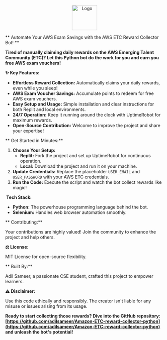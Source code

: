 <p align="center">
  <a href="https://github.com/adilsameer/Amazon-ETC-reward-collector-python">
    <img src="https://camo.githubusercontent.com/862784c01e5735eec9f987a42cf6f288cb965e9728d2c378adcbdc5c58ee1ee6/68747470733a2f2f75706c6f61642e77696b696d656469612e6f72672f77696b6970656469612f636f6d6d6f6e732f7468756d622f632f63332f507974686f6e2d6c6f676f2d6e6f746578742e7376672f38303070782d507974686f6e2d6c6f676f2d6e6f746578742e7376672e706e67" alt="Logo" width="80" height="80">
  </a>


** Automate Your AWS Exam Savings with the AWS ETC Reward Collector Bot! **

**Tired of manually claiming daily rewards on the AWS Emerging Talent Community (ETC)? Let this Python bot do the work for you and earn you free AWS exam vouchers!**

**✨ Key Features:**

- **Effortless Reward Collection:** Automatically claims your daily rewards, even while you sleep!
- **AWS Exam Voucher Savings:** Accumulate points to redeem for free AWS exam vouchers.
- **Easy Setup and Usage:** Simple installation and clear instructions for both Replit and local environments.
- **24/7 Operation:** Keep it running around the clock with UptimeRobot for maximum rewards.
- **Open-Source Contribution:** Welcome to improve the project and share your expertise!

** Get Started in Minutes:**

1. **Choose Your Setup:**
   - **Replit:** Fork the project and set up UptimeRobot for continuous operation.
   - **Local:** Download the project and run it on your machine.
2. **Update Credentials:** Replace the placeholder `USER_EMAIL` and `USER_PASSWORD` with your AWS ETC credentials.
3. **Run the Code:** Execute the script and watch the bot collect rewards like magic!

**️ Tech Stack:**

- **Python:** The powerhouse programming language behind the bot.
- **Selenium:** Handles web browser automation smoothly.

** Contributing:**

Your contributions are highly valued! Join the community to enhance the project and help others.

**⚖️ License:**

MIT License for open-source flexibility.

** Built By:**

Adil Sameer, a passionate CSE student, crafted this project to empower learners.

**⚠️ Disclaimer:**

Use this code ethically and responsibly. The creator isn't liable for any misuse or issues arising from its usage.

**Ready to start collecting those rewards? Dive into the GitHub repository: [https://github.com/adilsameer/Amazon-ETC-reward-collector-python](https://github.com/adilsameer/Amazon-ETC-reward-collector-python) and unleash the bot's potential!**
